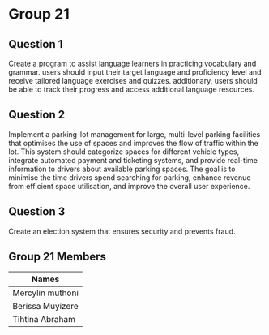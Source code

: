 # Group 21

## Question 1

Create a program to assist language learners in practicing vocabulary and grammar. users should input their target language and proficiency level and receive tailored language exercises and quizzes. additionary, users should be able to track their progress and access additional language resources.

## Question 2

Implement a parking-lot management for large, multi-level parking facilities that optimises the use of spaces and improves the flow of traffic within the lot. This system should categorize spaces for different vehicle types, integrate automated payment and ticketing systems, and provide real-time information to drivers about available parking spaces. The goal is to minimise the time drivers spend searching for parking, enhance revenue from efficient space utilisation, and improve the overall user experience.

## Question 3

Create an election system that ensures security and prevents fraud.

## Group 21 Members

| Names              |
|--------------------|
| Mercylin muthoni   |
| Berissa Muyizere   |
| Tihtina Abraham    |
